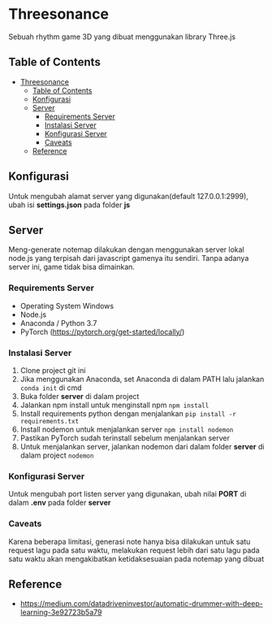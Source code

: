 # Threesonance

Sebuah rhythm game 3D yang dibuat menggunakan library Three.js

## Table of Contents
- [Threesonance](#threesonance)
  - [Table of Contents](#table-of-contents)
  - [Konfigurasi](#konfigurasi)
  - [Server](#server)
    - [Requirements Server](#requirements-server)
    - [Instalasi Server](#instalasi-server)
    - [Konfigurasi Server](#konfigurasi-server)
    - [Caveats](#caveats)
   - [Reference](#reference)

## Konfigurasi
Untuk mengubah alamat server yang digunakan(default 127.0.0.1:2999), ubah isi **settings.json** pada folder **js**


## Server
Meng-generate notemap dilakukan dengan menggunakan server lokal node.js yang terpisah dari javascript gamenya itu sendiri. Tanpa adanya server ini, game tidak bisa dimainkan.

### Requirements Server

- Operating System Windows
- Node.js
- Anaconda / Python 3.7 
- PyTorch (https://pytorch.org/get-started/locally/)

### Instalasi Server

1. Clone project git ini
2. Jika menggunakan Anaconda, set Anaconda di dalam PATH lalu jalankan ```conda init``` di cmd
3. Buka folder **server** di dalam project
4. Jalankan npm install untuk menginstall npm
    ```npm install ```
5. Install requirements python dengan menjalankan
   ```pip install -r requirements.txt```
6. Install nodemon untuk menjalankan server
   ```npm install nodemon```
7. Pastikan PyTorch sudah terinstall sebelum menjalankan server
8. Untuk menjalankan server, jalankan nodemon dari dalam folder **server** di dalam project
    ```nodemon```

### Konfigurasi Server
Untuk mengubah port listen server yang digunakan, ubah nilai **PORT** di dalam **.env** pada folder **server**


### Caveats
Karena beberapa limitasi, generasi note hanya bisa dilakukan untuk satu request lagu pada satu waktu, melakukan request lebih dari satu lagu pada satu waktu akan mengakibatkan ketidaksesuaian pada notemap yang dibuat

## Reference
- https://medium.com/datadriveninvestor/automatic-drummer-with-deep-learning-3e92723b5a79
